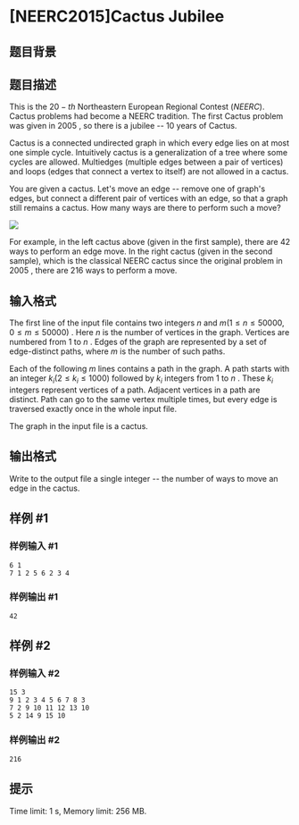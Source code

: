 # [NEERC2015]Cactus Jubilee

## 题目背景



## 题目描述



This is the $20-th$ Northeastern European Regional Contest $(NEERC).$ Cactus problems had become a NEERC tradition. The first Cactus problem was given in $2005$ , so there is a jubilee -- $10$ years of Cactus.

Cactus is a connected undirected graph in which every edge lies on at most one simple cycle. Intuitively cactus is a generalization of a tree where some cycles are allowed. Multiedges (multiple edges between a pair of vertices) and loops (edges that connect a vertex to itself) are not allowed in a cactus.

You are given a cactus. Let's move an edge -- remove one of graph's edges, but connect a different pair of vertices with an edge, so that a graph still remains a cactus. How many ways are there to perform such a move?

![](https://onlinejudgeimages.s3-ap-northeast-1.amazonaws.com/problem/11737/1.png)

For example, in the left cactus above (given in the first sample), there are $42$ ways to perform an edge move. In the right cactus (given in the second sample), which is the classical NEERC cactus since the original problem in $2005$ , there are $216$ ways to perform a move.



## 输入格式



The first line of the input file contains two integers $n$ and $m (1 \le n \le 50 000 , 0 \le m \le 50 000)$ . Here $n$ is the number of vertices in the graph. Vertices are numbered from $1$ to $n$ . Edges of the graph are represented by a set of edge-distinct paths, where $m$ is the number of such paths.

Each of the following $m$ lines contains a path in the graph. A path starts with an integer $k_{i} (2 \le k_{i} \le 1000)$ followed by $k_{i}$ integers from $1$ to $n$ . These $k_{i}$ integers represent vertices of a path. Adjacent vertices in a path are distinct. Path can go to the same vertex multiple times, but every edge is traversed exactly once in the whole input file.

The graph in the input file is a cactus.



## 输出格式



Write to the output file a single integer -- the number of ways to move an edge in the cactus.



## 样例 #1

### 样例输入 #1
```
6 1
7 1 2 5 6 2 3 4
```

### 样例输出 #1

```
42
```

## 样例 #2

### 样例输入 #2
```
15 3
9 1 2 3 4 5 6 7 8 3
7 2 9 10 11 12 13 10
5 2 14 9 15 10
```

### 样例输出 #2

```
216
```

## 提示

Time limit: 1 s, Memory limit: 256 MB. 


